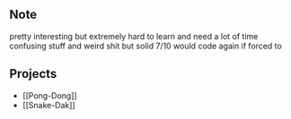 ## Note
pretty interesting but extremely hard to learn and need a lot of time confusing stuff and weird shit but solid 7/10 would code again if forced to

## Projects
- [[Pong-Dong]]
- [[Snake-Dak]]
